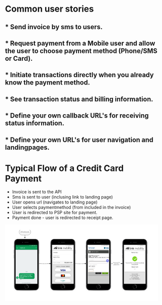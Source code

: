 # Common user stories

## * Send invoice by sms to users.

## * Request payment from a Mobile user and allow the user to choose payment method (Phone/SMS or Card).

## * Initiate transactions directly when you already know the payment method.

## * See transaction status and billing information.

## * Define your own callback URL's for receiving status information.

## * Define your own URL's for user navigation and landingpages.

# Typical Flow of a Credit Card Payment

* Invoice is sent to the API
* Sms is sent to user (inclusing link to landing page)
* User opens url (navigates to landing page)
* User selects paymentmethod (from included in the invoice)
* User is redirected to PSP site for payment.
* Payment done - user is redirected to receipt page.

![Typical credit card payment flow](images/start1.png)